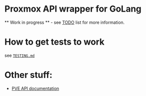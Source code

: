 # Proxmox API wrapper for GoLang

** Work in progress ** - see [TODO](TODO.md) list for more information.

# How to get tests to work

see [`TESTING.md`](TESTING.md)

# Other stuff:

* [PVE API documentation](https://pve.proxmox.com/pve-docs/api-viewer/index.html)
